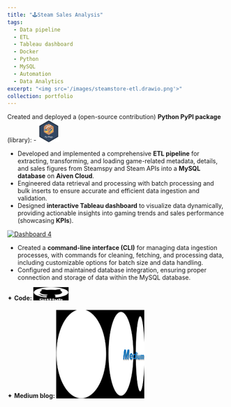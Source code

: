 ```yaml
---
title: "🕹️Steam Sales Analysis"
tags: 
  - Data pipeline
  - ETL
  - Tableau dashboard
  - Docker
  - Python
  - MySQL
  - Automation
  - Data Analytics
excerpt: "<img src='/images/steamstore-etl.drawio.png'>"
collection: portfolio
---
```


<div class="flexcontainer45">
  <div>
        <span>Created and deployed a (open-source contribution) <strong>Python PyPI package</strong> (library): - </span> <a href="https://pypi.org/project/steamstore-etl/" target="_blank" onclick="trackOutboundLink(this);">
      <img height="50px" src="/images/py-pkgs-hex.png" width="50px">
    </a>
  </div>
</div>
<style>
  .flexcontainer45 {
    display: flex; 
    align-items: center;
    justify-content: center;
  }
</style>

* Developed and implemented a comprehensive **ETL pipeline** for extracting, transforming, and loading game-related metadata, details, and sales figures from Steamspy and Steam APIs into a **MySQL database** on **Aiven Cloud**.
* Engineered data retrieval and processing with batch processing and bulk inserts to ensure accurate and efficient data ingestion and validation.
* Designed **interactive Tableau dashboard** to visualize data dynamically, providing actionable insights into gaming trends and sales performance (showcasing **KPIs**).

<div class='tableauPlaceholder' id='viz1725408615923' style='position: relative'>
<noscript>
  <a href='#'> <img alt='Dashboard 4 ' src='https:&#47;&#47;public.tableau.com&#47;static&#47;images&#47;St&#47;SteamAnalysis_17254061314020&#47;Dashboard4&#47;1_rss.png' style='border: none' /> </a>
</noscript>
<object class='tableauViz'  style='display:none;'> 
  <param name='host_url' value='https%3A%2F%2Fpublic.tableau.com%2F' /> <param name='embed_code_version' value='3' /> <param name='site_root' value='' /><param name='name' value='SteamAnalysis_17254061314020&#47;Dashboard4' /> <param name='tabs' value='no' /> <param name='toolbar' value='yes' /> <param name='static_image' value='https:&#47;&#47;public.tableau.com&#47;static&#47;images&#47;St&#47;SteamAnalysis_17254061314020&#47;Dashboard4&#47;1.png' /> <param name='animate_transition' value='yes' /> <param name='display_static_image' value='yes' /> <param name='display_spinner' value='yes' /> <param name='display_overlay' value='yes' /> <param name='display_count' value='yes' /> <param name='language' value='en-US' /> <param name='filter' value='publish=yes' />
</object>
</div>                
<script type='text/javascript'>                    
  var divElement = document.getElementById('viz1725408615923');                    
  var vizElement = divElement.getElementsByTagName('object')[0];                    
  vizElement.style.width='100%';vizElement.style.height=(divElement.offsetWidth*0.75)+'px';                    
  var scriptElement = document.createElement('script');                    
  scriptElement.src = 'https://public.tableau.com/javascripts/api/viz_v1.js';                    
  vizElement.parentNode.insertBefore(scriptElement, vizElement);                
</script>

* Created a **command-line interface (CLI)** for managing data ingestion processes, with commands for cleaning, fetching, and processing data, including customizable options for batch size and data handling.
* Configured and maintained database integration, ensuring proper connection and storage of data within the MySQL database.

<div class="flexcontainer">
  <div>
        <span>✦ <strong>Code:</strong></span> <a href="https://github.com/DataForgeOpenAIHub/Steam-Sales-Analysis" target="_blank" onclick="trackOutboundLink(this);">
      <img class="pulse" height="30px" src="/images/github-logo-git-hub-icon-with-text-on-white-and-black-background-free-vector.jpg" width="80px">
    </a>
  </div>
</div>

<div class="flexcontainer">
  <div>
        <span>✦ <strong>Medium blog:</strong></span> <a href="https://medium.com/@sudarshanasrao/steam-sales-insight-data-driven-analysis-and-visualization-pipeline-803862e5f555" target="_blank" onclick="trackOutboundLink(this);">
      <img class="pulse" height="200px" src="/images/unmanned.png" width="200px">
    </a>
  </div>
</div>
<style>
  .flexcontainer {
    display: flex;
    align-items: center;
    margin-bottom: 20px; /* Adjust the value as needed */  
  }
@keyframes pulse {
  0% {
    transform: scale(1);
  }
  50% {
    transform: scale(1.05);
  }
  100% {
    transform: scale(1);
  }
}
.pulse {
  animation: pulse 2s infinite ease-in-out;
}
</style>
